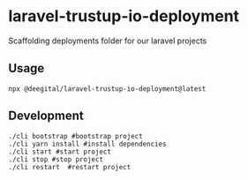 # laravel-trustup-io-deployment
Scaffolding deployments folder for our laravel projects

## Usage
```shell
npx @deegital/laravel-trustup-io-deployment@latest
```

## Development
```shell
./cli bootstrap #bootstrap project
./cli yarn install #install dependencies
./cli start #start project
./cli stop #stop project
./cli restart  #restart project
```